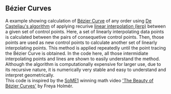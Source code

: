 ## Bézier Curves
A example showing calculation of [Bézier Curve](https://en.wikipedia.org/wiki/B%C3%A9zier_curve) of any order using [De Casteljau's algorithm](https://en.wikipedia.org/wiki/De_Casteljau%27s_algorithm) of applying recurive [linear interpolation (lerp)](https://en.wikipedia.org/wiki/Linear_interpolation) between a given set of control points. Here, a set of linearly interpolating data points is calculated between the pairs of consequetive control points. Then, those points are used as new control points to calculate another set of linearly interpolating points. This method is applied repeatedly until the point tracing the Bézier Curve is obtained. In the code here, all those intermidiate interpolating points and lines are shown to easily understand the method. Although the algorithm is computationally expensive for larger use, due to its recursive nature, it is numerically very stable and easy to understand and interpret geometrically.    
This code is inspired by the [SoME1](https://www.3blue1brown.com/blog/some1-results) winning math video ['The Beauty of Bézier Curves'](https://www.youtube.com/watch?v=aVwxzDHniEw) by Freya Holmér.